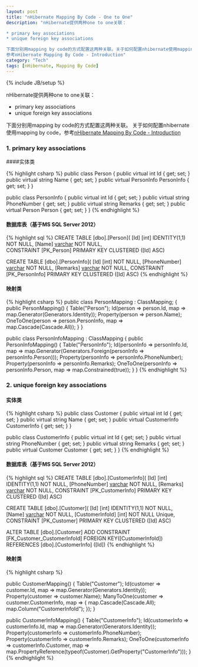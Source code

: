 ```yaml
---
layout: post
title: "nHibernate Mapping By Code - One to One"
description: "nHibernate提供两种one to one关联：

* primary key associations
* unique foreign key associations

下面分别用mapping by code的方式配置这两种关联。关于如何配置nhibernate使用mapping by code，
参考nHibernate Mapping By Code - Introduction"
category: "Tech"
tags: [nHibernate, Mapping By Code]
---
```

{% include JB/setup %}

nHibernate提供两种one to one关联：

* primary key associations
* unique foreign key associations

下面分别用mapping by code的方式配置这两种关联。
关于如何配置nhibernate使用mapping by code，参考[nHibernate Mapping By Code - Introduction](/blog/2012/07/01/nHibernateMappingByCode-Introduction)

### 1. primary key associations

####实体类

{% highlight csharp %}
public class Person
{
    public virtual int Id { get; set; }
    public virtual string Name { get; set; }
    public virtual PersonInfo PersonInfo { get; set; } 
}

public class PersonInfo
{
    public virtual int Id { get; set; }
    public virtual string PhoneNumber { get; set; }
    public virtual string Remarks { get; set; } 
    public virtual Person Person { get; set; } 
}
{% endhighlight %}

#### 数据库表（基于MS SQL Server 2012）

{% highlight sql %}
CREATE TABLE [dbo].[Person](
    [Id] [int] IDENTITY(1,1) NOT NULL,
    [Name] [varchar](50) NOT NULL,    
 CONSTRAINT [PK_Person] PRIMARY KEY CLUSTERED ([Id] ASC)

CREATE TABLE [dbo].[PersonInfo](
    [Id] [int] NOT NULL,
    [PhoneNumber] [varchar](50) NOT NULL,
    [Remarks] [varchar](100) NOT NULL,
 CONSTRAINT [PK_PersonInfo] PRIMARY KEY CLUSTERED ([Id] ASC)
{% endhighlight %}

#### 映射类

{% highlight csharp %}
public class PersonMapping : ClassMapping<Person>;
{
    public PersonMapping()
    {
        Table("Person");
        Id(person => person.Id, map => map.Generator(Generators.Identity));
        Property(person => person.Name);
        OneToOne(person => person.PersonInfo, map => map.Cascade(Cascade.All));
    }
}

public class PersonInfoMapping : ClassMapping<PersonInfo>
{
    public PersonInfoMapping()
    {
        Table("PersonInfo");
        Id(personInfo => personInfo.Id, map => map.Generator(Generators.Foreign<PersonInfo>(personInfo => personInfo.Person)));
        Property(personInfo => personInfo.PhoneNumber);
        Property(personInfo => personInfo.Remarks);
        OneToOne(personInfo => personInfo.Person, map =&gt; map.Constrained(true));
    }
}
{% endhighlight %}

### 2. unique foreign key associations

#### 实体类

{% highlight csharp %}
public class Customer
{
    public virtual int Id { get; set; }
    public virtual string Name { get; set; }
    public virtual CustomerInfo CustomerInfo { get; set; } 
}

public class CustomerInfo
{
    public virtual int Id { get; set; }
    public virtual string PhoneNumber { get; set; }
    public virtual string Remarks { get; set; }
    public virtual Customer Customer { get; set; } 
}
{% endhighlight %}
 
#### 数据库表（基于MS SQL Server 2012）

{% highlight sql %}
CREATE TABLE [dbo].[CustomerInfo](
    [Id] [int] IDENTITY(1,1) NOT NULL,
    [PhoneNumber] [varchar](50) NOT NULL,
    [Remarks] [varchar](50) NOT NULL,
 CONSTRAINT [PK_CustomerInfo] PRIMARY KEY CLUSTERED ([Id] ASC)

CREATE TABLE [dbo].[Customer](
    [Id] [int] IDENTITY(1,1) NOT NULL,
    [Name] [varchar](50) NOT NULL,
    [CustomerInfoId] [int] NOT NULL Unique,    
 CONSTRAINT [PK_Customer] PRIMARY KEY CLUSTERED ([Id] ASC)

 ALTER TABLE [dbo].[Customer] ADD CONSTRAINT [FK_Customer_CustomerInfoId] FOREIGN KEY([CustomerInfoId])
REFERENCES [dbo].[CustomerInfo] ([Id])
{% endhighlight %}

#### 映射类

{% highlight csharp %}

public CustomerMapping()
{
    Table("Customer");
    Id(customer => customer.Id, map => map.Generator(Generators.Identity));
    Property(customer => customer.Name);
    ManyToOne(customer => customer.CustomerInfo, map =>
        {
            map.Cascade(Cascade.All);
            map.Column("CustomerInfoId");
        });
}

public CustomerInfoMapping()
{
    Table("CustomerInfo");
    Id(customerInfo => customerInfo.Id, map => map.Generator(Generators.Identity));
    Property(customerInfo => customerInfo.PhoneNumber);
    Property(customerInfo => customerInfo.Remarks);
    OneToOne(customerInfo => customerInfo.Customer, map => map.PropertyReference(typeof(Customer).GetProperty("CustomerInfo")));
}
{% endhighlight %}


